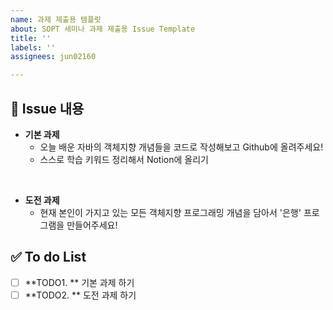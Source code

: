 ```yaml
---
name: 과제 제출용 템플릿
about: SOPT 세미나 과제 제출용 Issue Template
title: ''
labels: ''
assignees: jun02160

---
```


## 📝 Issue 내용

<!-------- 어떤 이슈? 이슈 내용 설명을 써주세요 ---------->

- **기본 과제**
    - 오늘 배운 자바의 객체지향 개념들을 코드로 작성해보고 Github에 올려주세요!
    - 스스로 학습 키워드 정리해서 Notion에 올리기

<br/>

- **도전 과제**
    - 현재 본인이 가지고 있는 모든 객체지향 프로그래밍 개념을 담아서 '은행' 프로그램을 만들어주세요!


## ✅ To do List
- [ ] **TODO1. ** 기본 과제 하기
- [ ] **TODO2. ** 도전 과제 하기
